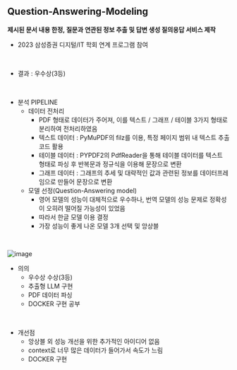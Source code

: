 ## Question-Answering-Modeling
**제시된 문서 내용 한정, 질문과 연관된 정보 추출 및 답변 생성 질의응답 서비스 제작**

- 2023 삼성증권 디지털/IT 학회 연계 프로그램 참여
<br>

- 결과 : 우수상(3등)
<br>

- 분석 PIPELINE
  - 데이터 전처리
    - PDF 형태로 데이터가 주어져, 이를 텍스트 / 그래프 / 테이블 3가지 형태로 분리하여 전처리하였음
    - 텍스트 데이터 : PyMuPDF의 filz를 이용, 특정 페이지 범위 내 텍스트 추출 코드 활용
    - 테이블 데이터 : PYPDF2의 PdfReader을 통해 테이블 데이터를 텍스트 형태로 파싱 후 반복문과 정규식을 이용해 문장으로 변환
    - 그래프 데이터 : 그래프의 추세 및 대략적인 값과 관련된 정보를 데이터프레임으로 만들어 문장으로 변환
  - 모델 선정(Question-Answering model)
    - 영어 모델의 성능이 대체적으로 우수하나, 번역 모델의 성능 문제로 정확성이 오히려 떨어질 가능성이 있었음
    - 따라서 한글 모델 이용 결정
    - 가장 성능이 좋게 나온 모델 3개 선택 및 앙상블
<br>

![image](https://github.com/SONGKJ817/Question-Answering-Modeling/assets/154766632/4922d246-4be4-4dd7-b740-1a4b720e00d2)


- 의의
  - 우수상 수상(3등)
  - 추출형 LLM 구현
  - PDF 데이터 파싱
  - DOCKER 구현 공부
<br>

- 개선점
  - 앙상블 외 성능 개선을 위한 추가적인 아이디어 없음
  - context로 너무 많은 데이터가 들어가서 속도가 느림
  - DOCKER 구현
